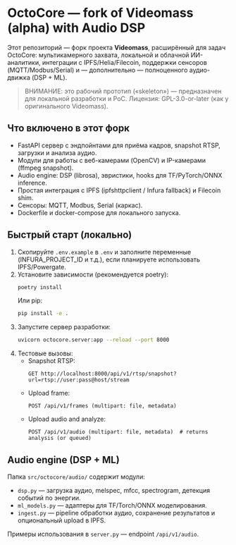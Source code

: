 # OctoCore — fork of Videomass (alpha) with Audio DSP

Этот репозиторий — форк проекта **Videomass**, расширённый для задач OctoCore:
мультикамерного захвата, локальной и облачной ИИ-аналитики, интеграции с IPFS/Helia/Filecoin,
поддержки сенсоров (MQTT/Modbus/Serial) и — дополнительно — полноценного аудио-движка (DSP + ML).

> ВНИМАНИЕ: это рабочий прототип («skeleton») — предназначен для локальной разработки и PoC.
> Лицензия: GPL-3.0-or-later (как у оригинального Videomass).

## Что включено в этот форк
- FastAPI сервер с эндпойнтами для приёма кадров, snapshot RTSP, загрузки и анализа аудио.
- Модули для работы с веб-камерами (OpenCV) и IP-камерами (ffmpeg snapshot).
- Audio engine: DSP (librosa), эвристики, hooks для TF/PyTorch/ONNX inference.
- Простая интеграция с IPFS (ipfshttpclient / Infura fallback) и Filecoin shim.
- Сенсоры: MQTT, Modbus, Serial (каркас).
- Dockerfile и docker-compose для локального запуска.

## Быстрый старт (локально)
1. Скопируйте `.env.example` в `.env` и заполните переменные (INFURA_PROJECT_ID и т.д.), если планируете использовать IPFS/Powergate.
2. Установите зависимости (рекомендуется poetry):
   ```bash
   poetry install
   ```
   Или pip:
   ```bash
   pip install -e .
   ```
3. Запустите сервер разработки:
   ```bash
   uvicorn octocore.server:app --reload --port 8000
   ```
4. Тестовые вызовы:
   * Snapshot RTSP:
     ```
     GET http://localhost:8000/api/v1/rtsp/snapshot?url=rtsp://user:pass@host/stream
     ```
   * Upload frame:
     ```
     POST /api/v1/frames (multipart: file, metadata)
     ```
   * Upload audio and analyze:
     ```
     POST /api/v1/audio (multipart: file, metadata)  # returns analysis (or queued)
     ```

## Audio engine (DSP + ML)
Папка `src/octocore/audio/` содержит модули:
- `dsp.py` — загрузка аудио, melspec, mfcc, spectrogram, детекция событий по энергии.
- `ml_models.py` — адаптеры для TF/Torch/ONNX моделирования.
- `ingest.py` — pipeline обработки аудио, сохранение результатов и опциональный upload в IPFS.

Примеры использования в `server.py` — endpoint `/api/v1/audio`.
